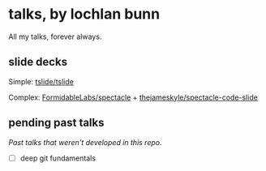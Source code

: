# talks, by lochlan bunn

All my talks, forever always.

## slide decks

Simple:
[tslide/tslide][tslide]

Complex:
[FormidableLabs/spectacle][spectacle] + [thejameskyle/spectacle-code-slide][code-slide]

[tslide]: https://github.com/tslide/tslide
[spectacle]: https://github.com/FormidableLabs/spectacle
[code-slide]: https://github.com/thejameskyle/spectacle-code-slide

## pending past talks

_Past talks that weren't developed in this repo._

* [ ] deep git fundamentals
